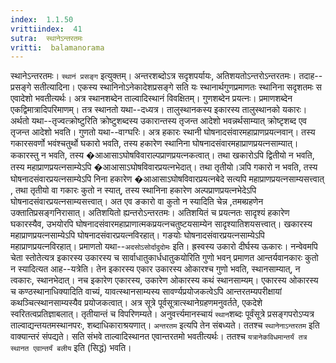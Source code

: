 ```yaml
---
index:  1.1.50
vrittiindex:  41
sutra:  स्थानेऽन्तरतमः
vritti:  balamanorama 
---
```


स्थानेऽन्तरतमः। `स्थानं प्रसङ्ग` इत्युक्तम्। अन्तरशब्दोऽत्र सदृशपर्यायः, अतिशयतोऽन्तरोऽन्तरतमः। तदाह--प्रसङ्गे सतीत्यादिना। एकस्य स्थानिनोऽनेकादेशप्रसङ्गे सति यः स्थानार्थगुणप्रमाणतः स्थानिना सदृशतमः स एवादेशो भवतीत्यर्थः। अत्र स्थानशब्देन ताल्वादिस्थानं विवक्षितम्। गुणशब्देन प्रयत्नः। प्रमाणशब्देन एकद्विमात्रादिपरिमाणम्। तत्र स्थानतो यथा--दध्यत्र। तालुस्थानकस्य इकारस्य तालुस्थानको यकारः। अर्थतो यथा--तृज्वत्क्रोष्टुरिति क्रोष्टुशब्दस्य उकारान्तस्य तृजन्त आदेशो भवन्नर्थसाम्यात् क्रोष्टृशब्द एव तृजन्त आदेशो भवति। गुणतो यथा--वाग्घरिः। अत्र हकारः स्थानी घोषनादसंवारमहाप्राणप्रयत्नवान्। तस्य गकारसवर्णो भवंश्चतुर्थो घकारो भवति, तस्य हकारेण स्थानिना घोषनादसंवारमहाप्राणप्रयत्नसाम्यात्। ककारस्तु न भवति, तस्य �आआसाऽघोषविवाराल्पप्राणप्रयत्नकत्वात्। तथा खकारोऽपि द्वितीयो न भवति, तस्य महाप्राणप्रयत्नसाम्येऽपि �आआसाऽघोषविवारप्रयत्नभेदात्। तथा तृतीयो।ञपि गकारो न भवति, तस्य घोषनादसंवारप्रयत्नसाम्येऽपि निना हकारेण �आआसाऽघोषविवारप्रयत्नबेदे सत्यपि महाप्राणप्रयत्नसाम्यसत्त्वात् , तथा तृतीयो वा गकारः कुतो न स्यात्, तस्य स्थानिना हकारेण अल्पप्राणप्रयत्नभेदेऽपि घोषनादसंवारप्रयत्नसाम्यसत्त्वात्। अत एव ङकारो वा कुतो न स्यादिति चेन्न ,तमब्ग्रहणेन उक्तातिप्रसङ्गनिरासात्। अतिशयितो ह्यन्तरोऽन्तरतमः। अतिशयितं च प्रयत्नतः सादृश्यं हकारेण घकारस्यैव, उभयोरपि घोषनादसंवारमहाप्राणात्मकप्रयत्नचतुष्टयसाम्येन सादृश्यातिशयसत्त्वात्। खकारस्य महाप्राणप्रयत्नसाम्येऽपि घोषनादसंवारप्रयत्नविरहात्। गङयोः घोषनादसंवारप्रयत्नसाम्येऽपि महाप्राणप्रयत्नविरहात्। प्रमाणतो यथा--`अदसोऽसोर्दादुदोमः` इति। ह्रस्वस्य उकारो दीर्घस्य ऊकारः। नन्वेवमपि चेता स्तोतेत्यत्र इकारस्य उकारस्य च सार्वाधातुकार्धधातुकयोरिति गुणो भवन् प्रमाणत आन्तर्यवानकारः कुतो न स्यादित्यत आह--यत्रेति। तेन इकारस्य एकार उकारस्य ओकारश्च गुणो भवति, स्थानसाम्यात्, न त्वकारः, स्थानभेदात्। नच इकारेण एकारस्य, उकारेण ओकारस्य कथं स्थानसाम्यम्। एकारस्य ओकारस्य च कण्ठस्थानाधिक्यादिति वाच्यं, यावत्स्थानसाम्यस्य सावर्ण्यप्रयोजकत्वेऽपि आन्तरतम्यपरीक्षायां कथञ्चित्स्थानसाम्यस्यैव प्रयोजकत्वात्। अत्र सूत्रे पूर्वसूत्रात्स्थानेग्रहणमनुवर्तते, एकदेशे स्वरितत्वप्रतिज्ञाबलात्। तृतीयान्तं च विपरिणम्यते। अनुवर्त्त्यमानस्चायं `स्थान`शब्दः पूर्वंसूत्रे प्रसङ्गपरोऽप्यत्र ताल्वाद्यन्तयतमस्थानपरः, शब्दाधिकाराश्रयणात्। `अन्तरतम` इत्यपि तेन संबध्यते। ततश्च `स्थानेनाऽन्तरतम` इति वाक्यान्तरं संपद्यते। सति संभवे ताल्वादिस्थानत एवान्तरतमो भवतीत्यर्थः। ततश्च `यत्रानेकविधमान्तर्यं तत्र स्थानत एवान्तर्यं बलीय` इति (सिद्धं) भवति।

